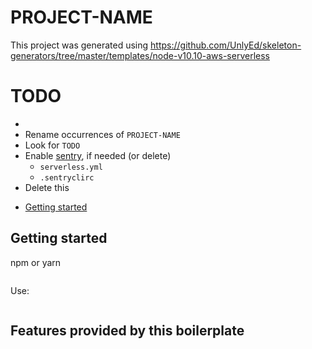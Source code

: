 # PROJECT-NAME

This project was generated using https://github.com/UnlyEd/skeleton-generators/tree/master/templates/node-v10.10-aws-serverless


# TODO

- 
- Rename occurrences of `PROJECT-NAME`
- Look for `TODO`
- Enable [sentry](https://sentry.io/organizations/unly/projects/), if needed (or delete)
  - `serverless.yml`
  - `.sentryclirc`
- Delete this

<!-- toc -->

- [Getting started](#getting-started)

<!-- tocstop -->

## Getting started

npm or yarn

```

```

Use:

```

```

## Features provided by this boilerplate
